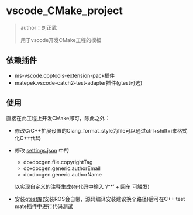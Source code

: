# vscode_CMake_project

> author：刘正武
>
> 用于vscode开发CMake工程的模板

## 依赖插件

- ms-vscode.cpptools-extension-pack插件
- matepek.vscode-catch2-test-adapter插件(gtest可选)

## 使用

直接在此工程上开发CMake即可，除此之外：

- 修改C/C++扩展设置的Clang_format_style为file可以通过ctrl+shift+i来格式化C++代码

- 修改 [settings.json](.vscode/settings.json) 中的

  - doxdocgen.file.copyrightTag
  - doxdocgen.generic.authorEmail
  - doxdocgen.generic.authorName

  以实现自定义的注释生成(在代码中输入 ‘/**’ + 回车 可触发)
  
- 安装[gtest库](https://github.com/google/googletest)(安装ROS会自带，源码编译安装建议换个路径)后可在C++ test mate插件中进行代码测试